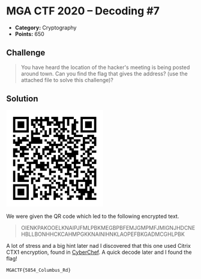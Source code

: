 # MGA CTF 2020 – Decoding #7

* **Category:** Cryptography
* **Points:** 650

## Challenge

> You have heard the location of the hacker's meeting is being posted around town. 
Can you find the flag that gives the address? (use the attached file to solve this challenge)?


## Solution

![](../IMAGES/crypto-decoding7.png)

We were given the QR code which led to the following encrypted text. 

> OIENKPAKOOELKNAIPJFMLPBKMEGBPBFEMJGMPMFJMIGNJHDCNEHBLLBONHHCKCAHMPGKKNAINIHNKLAOPEFBKGADMCGHLPBK

A lot of stress and a big hint later nad I discovered that this one used Citrix CTX1 encryption, found in 
[CyberChef](https://gchq.github.io/CyberChef/). A quick decode later and I found the flag!


```
MGACTF{5854_Columbus_Rd}
```